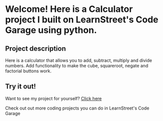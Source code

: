
Welcome! Here is a Calculator project I built on LearnStreet's Code Garage using python.
===============================================================================================================

Project description
-------------------------

Here is a calculator that allows you to add, subtract, multiply and divide numbers. Add functionality to make the cube, squareroot, negate and factorial buttons work.


Try it out!
--------------

Want to see my project for yourself? [Click here](http://www.learnstreet.com//view_profile/5130bb4276b99c26fa00052f/project)

Check out out more coding projects you can do in LearnStreet's Code Garage
		